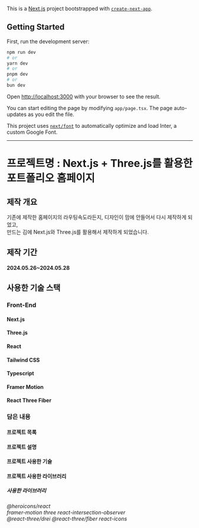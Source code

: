 This is a [Next.js](https://nextjs.org/) project bootstrapped with [`create-next-app`](https://github.com/vercel/next.js/tree/canary/packages/create-next-app).

## Getting Started

First, run the development server:

```bash
npm run dev
# or
yarn dev
# or
pnpm dev
# or
bun dev
```

Open [http://localhost:3000](http://localhost:3000) with your browser to see the result.

You can start editing the page by modifying `app/page.tsx`. The page auto-updates as you edit the file.

This project uses [`next/font`](https://nextjs.org/docs/basic-features/font-optimization) to automatically optimize and load Inter, a custom Google Font.

---

<h1>프로젝트명 : Next.js + Three.js를 활용한 포트폴리오 홈페이지</h1>

<h2>제작 개요 </h2>
<p>기존에 제작한 홈페이지의 라우팅속도라든지, 디자인이 맘에 안들어서 다시 제작하게 되었고, <br/>
    만드는 김에 Next.js와 Three.js를 활용해서 제작하게 되었습니다.</p>

<h2>제작 기간</h2>
  <h4>2024.05.26~2024.05.28</h4>

<h2>사용한 기술 스택</h2>
    <h3>Front-End</h3> 
    <h4>Next.js</h4>
    <h4>Three.js</h4>
    <h4>React</h4>
    <h4>Tailwind CSS</h4>
    <h4>Typescript</h4>
    <h4>Framer Motion</h4>
    <h4>React Three Fiber</h4>

<h3>담은 내용</h3>
 <h4>프로젝트 목록</h4>
 <h4>프로젝트 설명</h4>
 <h4>프로젝트 사용한 기술</h4>
 <h4>프로젝트 사용한 라이브러리</h4>


<h5>사용한 라이브러리</h5>
<h6>

@heroicons/react <br/>
framer-motion three react-intersection-observer <br/>@react-three/drei @react-three/fiber
react-icons</h6>
